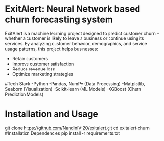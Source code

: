 # ExitAlert: Neural Network based churn forecasting system
ExitAlert is a machine learning project designed to predict customer churn – whether a customer is likely to leave a business or continue using its services.
By analyzing customer behavior, demographics, and service usage patterns, this project helps businesses:
- Retain customers
- Improve customer satisfaction
- Reduce revenue loss
- Optimize marketing strategies

#Tech Stack
-Python 
-Pandas, NumPy (Data Processing)
-Matplotlib, Seaborn (Visualization)
-Scikit-learn (ML Models)
-XGBoost (Churn Prediction Models)

# Installation and Usage
git clone https://github.com/NandiniV-20/exitalert.git
cd exitalert-churn
#Installation Dependencies
pip install -r requirements.txt

